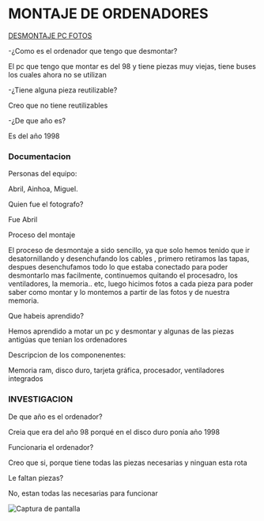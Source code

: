 # MONTAJE DE ORDENADORES

[DESMONTAJE PC FOTOS](https://drive.google.com/drive/folders/1AA5hYqN4SfAwjqkQx5kPbGK2YuL8jL2i)

-¿Como es el ordenador que tengo que desmontar?

El pc que tengo que montar es del 98 y tiene piezas muy viejas, tiene buses los cuales ahora no se utilizan

-¿Tiene alguna pieza reutilizable? 

Creo  que no tiene reutilizables

-¿De que año es?

Es del año 1998

### Documentacion 

Personas del equipo:

Abril, Ainhoa, Miguel.

Quien fue el fotografo?

Fue Abril

 Proceso del montaje
 
El proceso de desmontaje a sido sencillo, ya que solo hemos tenido que ir desatornillando y desenchufando los cables , primero retiramos las tapas, despues desenchufamos todo lo que estaba conectado para poder desmontarlo mas facilmente, continuemos quitando el procesadro, los ventiladores, la memoria.. etc, luego hicimos fotos a cada pieza para poder saber como montar y lo montemos a partir de las fotos y de nuestra memoria.

Que habeis aprendido?

Hemos aprendido a motar un pc y desmontar y algunas de las piezas antigúas que tenian los ordenadores

Descripcion de los componenentes:

Memoria ram, disco duro, tarjeta gráfica, procesador, ventiladores integrados 

### INVESTIGACION 

De que año es el ordenador?

Creia que era del año 98 porqué en el disco duro ponía año 1998
 
Funcionaria el ordenador? 

Creo que si, porque tiene todas las piezas necesarias y ninguan esta rota

Le faltan piezas? 

No, estan todas las necesarias para funcionar

![Captura de pantalla](https://user-images.githubusercontent.com/90753262/136007782-285324cf-2ac4-4a15-8257-bfda54064fe2.png)

